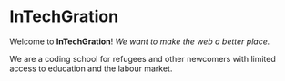 # InTechGration

Welcome to **InTechGration**!
*We want to make the web a better place.*

We are a coding school for refugees and other newcomers with limited access to education and the labour market.

